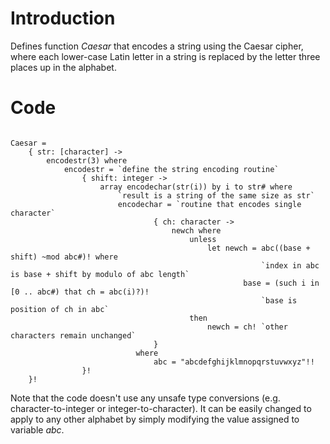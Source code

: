 # Introduction #

Defines function _Caesar_ that encodes a string using the Caesar cipher, where each lower-case Latin letter in a string is replaced by the letter three places up in the alphabet.

# Code #
```

Caesar =
    { str: [character] ->
        encodestr(3) where
            encodestr = `define the string encoding routine`
                { shift: integer ->
                    array encodechar(str(i)) by i to str# where
                        `result is a string of the same size as str`
                        encodechar = `routine that encodes single character`
                                { ch: character -> 
                                    newch where
                                        unless
                                            let newch = abc((base + shift) ~mod abc#)! where
                                                        `index in abc is base + shift by modulo of abc length`
                                                    base = (such i in [0 .. abc#) that ch = abc(i)?)!
                                                        `base is position of ch in abc`
                                        then
                                            newch = ch! `other characters remain unchanged`
                                } 
                            where 
                                abc = "abcdefghijklmnopqrstuvwxyz"!!
                }!
    }!
```
Note that the code doesn't use any unsafe type conversions (e.g. character-to-integer or integer-to-character). It can be easily changed to apply to any other alphabet by simply modifying the value assigned to variable _abc_.